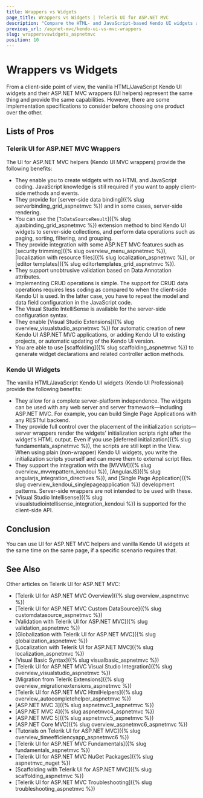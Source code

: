 ```yaml
---
title: Wrappers vs Widgets
page_title: Wrappers vs Widgets | Telerik UI for ASP.NET MVC
description: "Compare the HTML- and JavaScript-based Kendo UI widgets and their ASP.NET MVC wrappers."
previous_url: /aspnet-mvc/kendo-ui-vs-mvc-wrappers
slug: wrappersvswidgets_aspnetmvc
position: 10
---
```


# Wrappers vs Widgets

From a client-side point of view, the vanilla HTML/JavaScript Kendo UI widgets and their ASP.NET MVC wrappers (UI helpers) represent the same thing and provide the same capabilities. However, there are some implementation specifications to consider before choosing one product over the other.

## Lists of Pros

### Telerik UI for ASP.NET MVC Wrappers

The UI for ASP.NET MVC helpers (Kendo UI MVC wrappers) provide the following benefits:

* They enable you to create widgets with no HTML and JavaScript coding. JavaScript knowledge is still required if you want to apply client-side methods and events.
* They provide for [server-side data binding]({% slug serverbinding_grid_aspnetmvc %}) and in some cases, server-side rendering.
* You can use the [`ToDataSourceResult`]({% slug ajaxbinding_grid_aspnetmvc %}) extension method to bind Kendo UI widgets to server-side collections, and
perform data operations such as paging, sorting, filtering, and grouping.
* They provide integration with some ASP.NET MVC features such as [security trimming]({% slug overview_menu_aspnetmvc %}), [localization with resource files]({% slug localization_aspnetmvc %}), or [editor templates]({% slug editortemplates_grid_aspnetmvc %}).
* They support unobtrusive validation based on Data Annotation attributes.
* Implementing CRUD operations is simple. The support for CRUD data operations requires less coding as compared to when the client-side Kendo UI is used. In the latter case, you have to repeat the model and data field configuration in the JavaScript code.
* The Visual Studio IntelliSense is available for the server-side configuration syntax.
* They enable [Visual Studio Extensions]({% slug overview_visualstudio_aspnetmvc %}) for automatic creation of new Kendo UI ASP.NET MVC applications, or adding Kendo UI to existing projects, or automatic updating of the Kendo UI version.
* You are able to use [scaffolding]({% slug scaffolding_aspnetmvc %}) to generate widget declarations and related controller action methods.

### Kendo UI Widgets

The vanilla HTML/JavaScript Kendo UI widgets (Kendo UI Professional) provide the following benefits:

* They allow for a complete server-platform independence. The widgets can be used with any web server and server framework&mdash;including ASP.NET MVC. For example, you can build Single Page Applications with any RESTful backend.
* They provide full control over the placement of the initialization scripts&mdash;server wrappers render the widgets' initialization scripts right after the widget's HTML output. Even if you use [deferred initialization]({% slug fundamentals_aspnetmvc %}), the scripts are still kept in the View. When using plain (non-wrapper) Kendo UI widgets, you write the initialization scripts yourself and can move them to external script files.
* They support the integration with the [MVVM]({% slug overview_mvvmpattern_kendoui %}), [AngularJS]({% slug angularjs_integration_directives %}), and [Single Page Application]({% slug overview_kendoui_singlepageapplication %}) development patterns. Server-side wrappers are not intended to be used with these.
* [Visual Studio Intellisense]({% slug visualstudiointellisense_integration_kendoui %}) is supported for the client-side API.

## Conclusion

You can use UI for ASP.NET MVC helpers and vanilla Kendo UI widgets at the same time on the same page, if a specific scenario requires that.

## See Also

Other articles on Telerik UI for ASP.NET MVC:

* [Telerik UI for ASP.NET MVC Overview]({% slug overview_aspnetmvc %})
* [Telerik UI for ASP.NET MVC Custom DataSource]({% slug customdatasource_aspnetmvc %})
* [Validation with Telerik UI for ASP.NET MVC]({% slug validation_aspnetmvc %})
* [Globalization with Telerik UI for ASP.NET MVC]({% slug globalization_aspnetmvc %})
* [Localization with Telerik UI for ASP.NET MVC]({% slug localization_aspnetmvc %})
* [Visual Basic Syntax]({% slug visualbasic_aspnetmvc %})
* [Telerik UI for ASP.NET MVC Visual Studio Integration]({% slug overview_visualstudio_aspnetmvc %})
* [Migration from Telerik Extensions]({% slug overview_migrationextensions_aspnetmvc %})
* [Telerik UI for ASP.NET MVC HtmlHelpers]({% slug overview_autocompletehelper_aspnetmvc %})
* [ASP.NET MVC 3]({% slug aspnetmvc3_aspnetmvc %})
* [ASP.NET MVC 4]({% slug aspnetmvc4_aspnetmvc %})
* [ASP.NET MVC 5]({% slug aspnetmvc5_aspnetmvc %})
* [ASP.NET Core MVC]({% slug overview_aspnetmvc6_aspnetmvc %})
* [Tutorials on Telerik UI for ASP.NET MVC]({% slug overview_timeefficiencyapp_aspnetmvc6 %})
* [Telerik UI for ASP.NET MVC Fundamentals]({% slug fundamentals_aspnetmvc %})
* [Telerik UI for ASP.NET MVC NuGet Packages]({% slug aspnetmvc_nuget %})
* [Scaffolding with Telerik UI for ASP.NET MVC]({% slug scaffolding_aspnetmvc %})
* [Telerik UI for ASP.NET MVC Troubleshooting]({% slug troubleshooting_aspnetmvc %})
